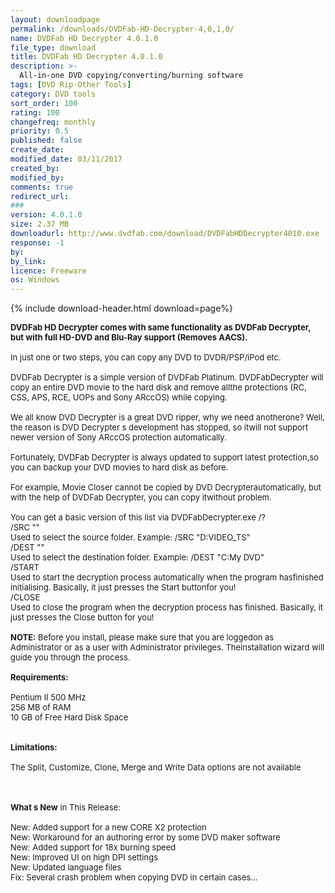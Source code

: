 ```yaml
---
layout: downloadpage
permalink: /downloads/DVDFab-HD-Decrypter-4,0,1,0/
name: DVDFab HD Decrypter 4.0.1.0
file_type: download
title: DVDFab HD Decrypter 4.0.1.0
description: >-
  All-in-one DVD copying/converting/burning software
tags: [DVD Rip-Other Tools]
category: DVD tools
sort_order: 100
rating: 100
changefreq: monthly
priority: 0.5
published: false
create_date: 
modified_date: 03/11/2017
created_by: 
modified_by: 
comments: true
redirect_url: 
### 
version: 4.0.1.0
size: 2.37 MB
downloadurl: http://www.dvdfab.com/download/DVDFabHDDecrypter4010.exe
response: -1
by: 
by_link: 
licence: Freeware
os: Windows
---
```


{% include download-header.html download=page%}

<p style="fix-download-text !important">
<p><font size="2"><strong>DVDFab HD Decrypter comes with same functionality as DVDFab Decrypter, but with full HD-DVD and Blu-Ray support (Removes AACS).</strong><br />
<br />
In just one or two steps, you can copy any DVD to DVDR/PSP/iPod etc.<br />
<br />
DVDFab Decrypter is a simple version of DVDFab Platinum. DVDFabDecrypter will copy an entire DVD movie to the hard disk and remove allthe protections (RC, CSS, APS, RCE, UOPs and Sony ARccOS) while copying.<br />
<br />
We all know DVD Decrypter is a great DVD ripper, why we need anotherone? Well, the reason is DVD Decrypter s development has stopped, so itwill not support newer version of Sony ARccOS protection automatically.<br />
<br />
Fortunately, DVDFab Decrypter is always updated to support latest protection,so you can backup your DVD movies to hard disk as before. <br />
<br />
For example, Movie Closer cannot be copied by DVD Decrypterautomatically, but with the help of DVDFab Decrypter, you can copy itwithout problem.<br />
<br />
You can get a basic version of this list via DVDFabDecrypter.exe /? <br />
/SRC "<folder></folder>"<br />
Used to select the source folder. Example: /SRC "D:VIDEO_TS"<br />
/DEST "<folder></folder>"<br />
Used to select the destination folder. Example: /DEST "C:My DVD"<br />
/START<br />
Used to start the decryption process automatically when the program hasfinished initialising. Basically, it just presses the Start buttonfor you!<br />
/CLOSE<br />
Used to close the program when the decryption process has finished. Basically, it just presses the Close button for you!<br />
<br />
<strong>NOTE:</strong> Before you install, please make sure that you are loggedon as Administrator or as a user with Administrator privileges. Theinstallation wizard will guide you through the process.<br />
<br />
<span><strong>Requirements:</strong></span><br />
<br />
Pentium II 500 MHz<br />
256 MB of RAM<br />
10 GB of Free Hard Disk Space<br />
<br />
<br />
<span><strong>Limitations:</strong></span><br />
<br />
The Split, Customize, Clone, Merge and Write Data options are not available<br />
</font></p>
<div class="celltext_big"><br />
<br />
<font size="2"><strong>What s New</strong> in This Release:<br />
<br />
New: Added support for a new CORE X2 protection <br />
New: Workaround for an authoring error by some DVD maker software <br />
New: Added support for 18x burning speed <br />
New: Improved UI on high DPI settings <br />
New: Updated language files <br />
Fix: Several crash problem when copying DVD in certain cases...</font></div></p>
